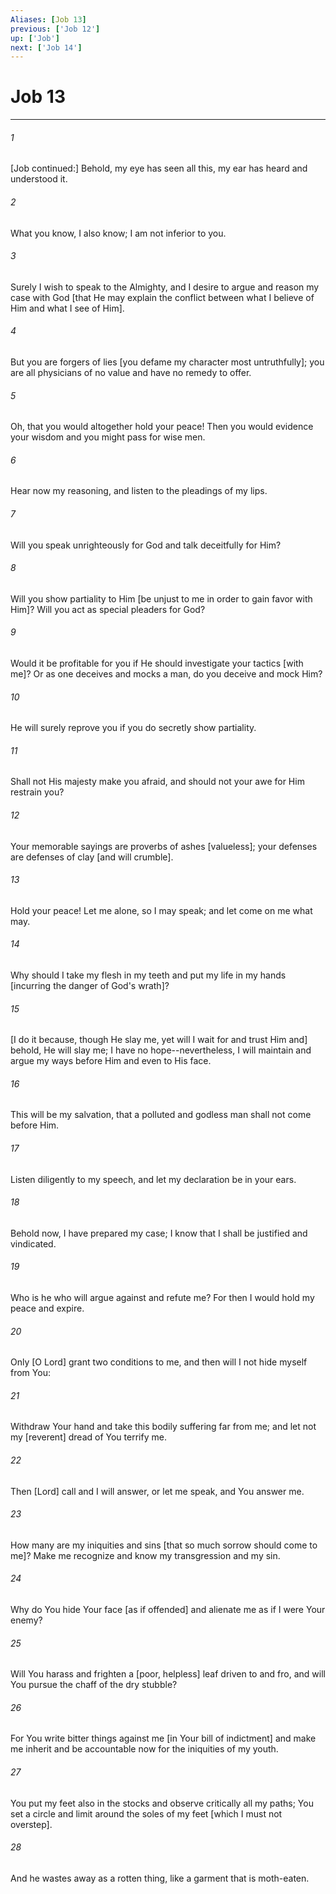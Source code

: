 ```yaml
---
Aliases: [Job 13]
previous: ['Job 12']
up: ['Job']
next: ['Job 14']
---
```

# Job 13

***


###### 1 


[Job continued:] Behold, my eye has seen all this, my ear has heard and understood it. 


###### 2 


What you know, I also know; I am not inferior to you. 


###### 3 


Surely I wish to speak to the Almighty, and I desire to argue and reason my case with God [that He may explain the conflict between what I believe of Him and what I see of Him]. 


###### 4 


But you are forgers of lies [you defame my character most untruthfully]; you are all physicians of no value and have no remedy to offer. 


###### 5 


Oh, that you would altogether hold your peace! Then you would evidence your wisdom and you might pass for wise men. 


###### 6 


Hear now my reasoning, and listen to the pleadings of my lips. 


###### 7 


Will you speak unrighteously for God and talk deceitfully for Him? 


###### 8 


Will you show partiality to Him [be unjust to me in order to gain favor with Him]? Will you act as special pleaders for God? 


###### 9 


Would it be profitable for you if He should investigate your tactics [with me]? Or as one deceives and mocks a man, do you deceive and mock Him? 


###### 10 


He will surely reprove you if you do secretly show partiality. 


###### 11 


Shall not His majesty make you afraid, and should not your awe for Him restrain you? 


###### 12 


Your memorable sayings are proverbs of ashes [valueless]; your defenses are defenses of clay [and will crumble]. 


###### 13 


Hold your peace! Let me alone, so I may speak; and let come on me what may. 


###### 14 


Why should I take my flesh in my teeth and put my life in my hands [incurring the danger of God's wrath]? 


###### 15 


[I do it because, though He slay me, yet will I wait for and trust Him and] behold, He will slay me; I have no hope--nevertheless, I will maintain and argue my ways before Him and even to His face. 


###### 16 


This will be my salvation, that a polluted and godless man shall not come before Him. 


###### 17 


Listen diligently to my speech, and let my declaration be in your ears. 


###### 18 


Behold now, I have prepared my case; I know that I shall be justified and vindicated. 


###### 19 


Who is he who will argue against and refute me? For then I would hold my peace and expire. 


###### 20 


Only [O Lord] grant two conditions to me, and then will I not hide myself from You: 


###### 21 


Withdraw Your hand and take this bodily suffering far from me; and let not my [reverent] dread of You terrify me. 


###### 22 


Then [Lord] call and I will answer, or let me speak, and You answer me. 


###### 23 


How many are my iniquities and sins [that so much sorrow should come to me]? Make me recognize and know my transgression and my sin. 


###### 24 


Why do You hide Your face [as if offended] and alienate me as if I were Your enemy? 


###### 25 


Will You harass and frighten a [poor, helpless] leaf driven to and fro, and will You pursue the chaff of the dry stubble? 


###### 26 


For You write bitter things against me [in Your bill of indictment] and make me inherit and be accountable now for the iniquities of my youth. 


###### 27 


You put my feet also in the stocks and observe critically all my paths; You set a circle and limit around the soles of my feet [which I must not overstep]. 


###### 28 


And he wastes away as a rotten thing, like a garment that is moth-eaten.
